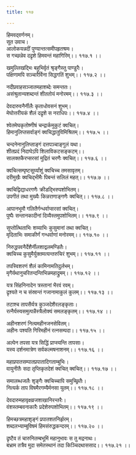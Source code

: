 ```yaml
---
title: ११७

---
```

हिमवद्‌वर्णनम्।  
सूत उवाच।  
आलोकयन्नदीं पुण्यान्तत्समीपहृतश्रमः।  
स गच्छन्नेव दद्रृशे हिमवन्तं महागिरिम्।। ११७.१ ।।  
  
खमुल्लिखद्भिः बहुभिर्वृतं श्रृङ्गैस्तु पाण्डुरैः।  
पक्षिणामपि सञ्चारैर्विना सिद्धगतिं शुभम्।। ११७.२ ।।  
  
नदीप्रवाहसञ्जातमहाशब्देः समन्ततः।  
असंश्रुतान्यशब्दन्तं शीततोयं मनोरमम्।। ११७.३ ।।  
  
देवदारुवनैर्नीलैः कृताधोवसनं शुभम्।  
मेघोत्तरीयकं शैलं दद्रृशे स नराधिपः।। ११७.४ ।।  
  
श्वेतमेघकृतोष्णीषं चन्द्रार्कमुकुटं क्वचित्।  
हिमानुलिप्तसर्वाङ्गं क्वचिद्धातुविमिश्रितम्।। ११७.५ ।।  
  
चन्दनेनानुलिप्ताङ्गं दत्तपञ्चाङ्गुलं यथा।  
शीतप्रदं निदाघेऽपि शिलाविकटसङ्कटम्।।  
सालक्तकैरप्सरसां मुद्रितं चरणैः क्वचित्।। ११७.६ ।।  
  
क्वचित्सम्पृष्टसूर्य्यांशुं क्वचिच्च तमसावृतम्।  
दरीमुखैः क्वचिद्भीमैः पिबन्तं सलिलं महत्।। ११७.७ ।।  
  
क्वचिद्विद्याधरगणैः क्रीडद्भिरुपशोभितम्।  
उपगीतं तथा मुख्यैः किन्नराणाङ्गणैः क्वचित्।। ११७.८ ।।  
  
आपानभूमौ गलितैर्गन्धर्वाप्सरसां क्वचित्।  
पुष्पैः सन्तानकादीनां दिव्यैस्तमुपशोभितम्।। ११७.९ ।।  
  
सुप्तोत्थिताभिः शय्याभिः कुसुमानां तथा क्वचित्।  
मृदिताभिः समाकीर्णं गन्धर्वाणां मनोरमम्।। ११७.१० ।।  
  
निरुद्धपवनैर्देशैर्नीलशाद्वलमण्डितैः।  
क्वचिच्च कुसुमैर्युक्तमत्यन्तरुचिरं शुभम्।। ११७.११ ।।  
  
तपस्विशरणं शैलं कामिनामतिदुर्लभम्।  
मृगैर्यथानुचरितन्दन्तिभिन्नमहाद्रुमम्।। ११७.१२ ।।  
  
यत्र सिंहनिनादेन त्रस्तानां भैरवं रवम्।  
द्रृश्यते न च संस्रान्तं गजानामाकुलं कुलम्।। ११७.१३ ।।  
  
तटाश्च तापसैर्यत्र कुञ्जदेशैरलङ्‌कृताः।  
रत्नैर्यस्यसमुत्पन्नैस्त्रैलोक्यं समलङ्‌कृतम्।। ११७.१४ ।।  
  
अहीनशरणं नित्यमहीनजनसेवितम्।  
अहीनः पश्यति गिरिमहीनं रत्नसम्पदा।। ११७.१५ ।।  
  
अल्पेन तपसा यत्र सिद्धिं प्राप्स्यन्ति तापसाः।  
यस्य दर्शनमात्रेण सर्वकल्मषनाशनम्।। ११७.१६ ।।  
  
महाप्रपातसम्पातप्रपातादिगताम्बुभिः।  
वायुनीतैः सदा तृप्तिकृतदेशं क्वचित् क्वचित्।। ११७.१७ ।।  
  
समालब्धजलैः शृङ्गैः क्वचिच्चापि समुच्छ्रितैः।  
नित्यर्क ताप विषमैरगम्यैर्मनसा युतम्।। ११७.१८ ।।  
  
देवदारुमहावृक्षव्रजशाखानिरन्तरैः।  
वंशस्तम्बवनाकारैः प्रदेशेरुपशोभितम्।। ११७.१९ ।।  
  
हिमच्छत्रमहाशृङ्गं प्रपातशतनिर्झरम्।  
शब्दलभ्याम्बुविषमं हिमसंरुद्धकन्दरम्।। ११७.२० ।।  
  
द्रृष्टैव तं चारुनितम्बभूमिं महानुभावः स तु मद्रनाथः।  
बभ्राम तत्रैव मुदा समेतस्थानं तदा किञ्चिदथाससाद।। ११७.२१ ।।